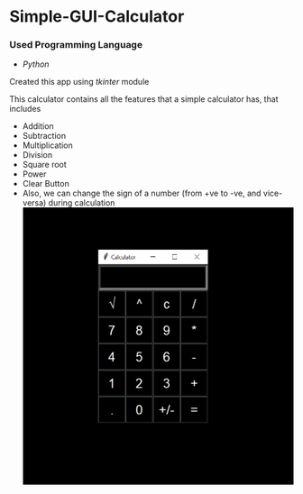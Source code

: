 # Simple-GUI-Calculator


### Used Programming Language
- *Python*

Created this app using *tkinter* module

This calculator contains all the features that a simple calculator has, that includes 
- Addition
- Subtraction
- Multiplication
- Division
- Square root
- Power
- Clear Button
- Also, we can change the sign of a number (from +ve to -ve, and vice-versa) during calculation
![Screenshot](Calculator_image.png)
